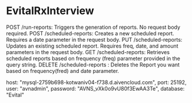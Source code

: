 # EvitalRxInterview
POST /run-reports: Triggers the generation of reports. No request body required.
POST /scheduled-reports: Creates a new scheduled report. Requires a date parameter in the request body.
PUT /scheduled-reports: Updates an existing scheduled report. Requires freq, date, and amount parameters in the request body.
GET /scheduled-reports: Retrieves scheduled reports based on frequency (freq) parameter provided in the query string.
DELETE /scheduled-reports : Deletes the Report you want based on frequency(fred) and date parameter.



 host: "mysql-2759b698-kotwaniv04-f738.d.aivencloud.com",
    port: 25192,
    user: "avnadmin",
    password: "AVNS_vXk0o9vU80f3EwAA3Te",
    database: "Evital"
